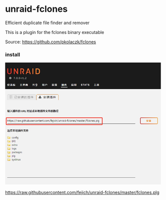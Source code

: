 # unraid-fclones

Efficient duplicate file finder and remover

This is a plugin for the fclones binary executable

Source: https://github.com/pkolaczk/fclones

### install

![INSTALL](install.jpg)

https://raw.githubusercontent.com/fejich/unraid-fclones/master/fclones.plg
